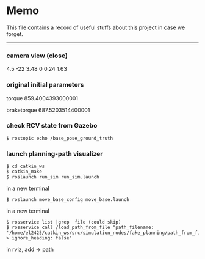 # Memo

This file contains a record of useful stuffs about this project in case we forget.

----

### camera view (close)

<pose>4.5 -22 3.48 0 0.24 1.63</pose>

### original initial parameters

torque 859.4004393000001

braketorque 687.5203514400001

### check RCV state from Gazebo

```
$ rostopic echo /base_pose_ground_truth
```

### launch planning-path visualizer

```
$ cd catkin_ws
$ catkin_make
$ roslaunch run_sim run_sim.launch
```

in a new terminal

```
$ roslaunch move_base_config move_base.launch
```

in a new terminal

```
$ rosservice list |grep  file (could skip)
$ rosservice call /load_path_from_file "path_filename: '/home/el2425/catkin_ws/src/simulation_nodes/fake_planning/path_from_file_planner/data/path.dat' 
> ignore_heading: false"
```

in rviz, add -> path
